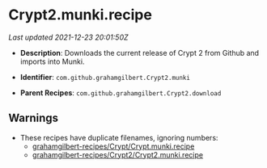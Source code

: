# Crypt2.munki.recipe

_Last updated 2021-12-23 20:01:50Z_

- **Description**: Downloads the current release of Crypt 2 from Github and imports into Munki.


- **Identifier**: `com.github.grahamgilbert.Crypt2.munki`

- **Parent Recipes**: `com.github.grahamgilbert.Crypt2.download`


## Warnings

- These recipes have duplicate filenames, ignoring numbers:
    - [grahamgilbert-recipes/Crypt/Crypt.munki.recipe](/autopkg-dupe-tracker/grahamgilbert-recipes/Crypt/Crypt.munki.recipe)
    - [grahamgilbert-recipes/Crypt2/Crypt2.munki.recipe](/autopkg-dupe-tracker/grahamgilbert-recipes/Crypt2/Crypt2.munki.recipe)